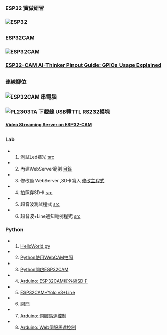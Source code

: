 ### ESP32 實做研習
### ![ESP32](https://github.com/jumbokh/esp32-class/blob/master/images/esp32s.jpg)
##
### ESP32CAM
### ![ESP32CAM](https://github.com/jumbokh/esp32-class/blob/master/images/ESP32-CAM-pinout.png)
### [ESP32-CAM AI-Thinker Pinout Guide: GPIOs Usage Explained](https://randomnerdtutorials.com/esp32-cam-ai-thinker-pinout/)
##
### 連線腳位
### ![ESP32CAM 串電腦](https://github.com/jumbokh/esp32-class/blob/master/images/ESP32cam-serial.jpeg)
### ![PL2303TA 下載線 USB轉TTL RS232模塊 ](https://github.com/jumbokh/esp32-class/blob/master/images/ESP32-CAM-cnt.png)
#### [Video Streaming Server on ESP32-CAM](https://medium.com/@chauhannaman98/video-streaming-server-on-esp32-cam-84e2ff788937)
##
### Lab
* 1. 測試Led補光 [src](https://github.com/jumbokh/esp32-class/blob/master/ESP32CAM-Lab/ESP32-CAM-Flash.ino)
* 2. 內建WebServer範例 [目錄](https://github.com/jumbokh/esp32-class/tree/master/ESP32CAM-Lab/CameraWebServer)
* 3. 修改過 WebServer ,SD卡寫入 [修改主程式](https://github.com/jumbokh/esp32-class/tree/master/ESP32CAM-Lab/ESP32-CAM_webcap)
* 4. 拍照存SD卡 [src](https://github.com/jumbokh/esp32-class/blob/master/ESP32CAM-Lab/ESP32-CAM-irdaSD.ino)
* 5. 超音波測試程式 [src](https://github.com/jumbokh/esp32-class/blob/master/ESP32CAM-Lab/ESP32-CAM-echopin.ino)
* 6. 超音波+Line通知範例程式 [src](https://github.com/jumbokh/esp32-class/blob/master/ESP32CAM-Lab/ESP32-CAM-echopinLine.ino)
### Python
* 1. [HelloWorld.py](https://github.com/jumbokh/esp32-class/blob/master/ESP32CAM-Lab/HelloWorld.py)
* 2. [Python使用WebCAM拍照 ](https://github.com/jumbokh/esp32-class/blob/master/ESP32CAM-Lab/ESP32-CAM-cap.py)
* 3. [Python開啟ESP32CAM ](https://github.com/jumbokh/esp32-class/blob/master/ESP32CAM-Lab/ESP32-CAM.py)
* 4. [Arduino: ESP32CAM紅外線SD卡](https://github.com/jumbokh/esp32-class/blob/master/ESP32CAM-Lab/ESP32-CAM-irdaSD-org.ino)
* 5. [ESP32CAM+Yolo v3+Line](https://github.com/jumbokh/esp32-class/blob/master/ESP32CAM-Lab/ESP32-CAMdetLine.py)
* 6. [開門](https://github.com/jumbokh/esp32-class/blob/master/ESP32CAM-Lab/ESP32-CAMdoor.py)
* 7. [Arduino: 伺服馬達控制](https://github.com/jumbokh/esp32-class/blob/master/ESP32CAM-Lab/ESP32-CAMservo.ino)
* 8. [Arduino: Web伺服馬達控制](https://github.com/jumbokh/esp32-class/blob/master/ESP32CAM-Lab/ESP32-CAMservo-1.ino)
